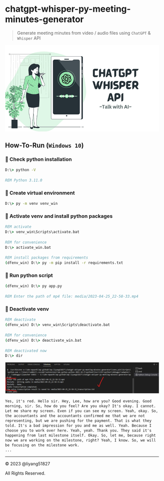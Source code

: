 # chatgpt-whisper-py-meeting-minutes-generator

> Generate meeting minutes from video / audio files using `ChatGPT` &amp; `Whisper` API

![ChatGPT + Whisper APIs](illustration.png)

## How-To-Run (`Windows 10`)

### 🚩 Check **python** installation

```cmd
D:\> python -V

REM Python 3.11.0
```

### 🚩 Create **virtual environment**

```cmd
D:\> py -m venv venv_win
```

### 🚩 Activate **venv** and install **python** packages

```cmd
REM activate
D:\> venv_win\Scripts\activate.bat

REM for convenience
D:\> activate_win.bat

REM install packages from requirements
(dfenv_win) D:\> py -m pip install -r requirements.txt
```

### 🚩 Run **python** script

```cmd
(dfenv_win) D:\> py app.py

REM Enter the path of mp4 file: media/2023-04-25_22-58-33.mp4
```

### 🚩 Deactivate **venv**

```cmd
REM deactivate
(dfenv_win) D:\> venv_win\Scripts\deactivate.bat

REM for convenience
(dfenv_win) D:\> deactivate_win.bat

REM deactivated now
D:\> dir
```

![Screenshot Result](screenshot_result.png)

```
Yes, it's red. Hello sir. Hey, Lee, how are you? Good evening. Good morning, sir. So, how do you feel? Are you okay? It's okay. I cannot. Let me share my screen. Even if you can see my screen. Yeah, okay. So, the accountants and the accountants confirmed me that we are not representing, but we are pushing for the payment. That is what they told. It's a bad impression for you and me as well. Yeah. Because I choose you to work over here. Yeah, yeah. Thank you. They said it's happening from last milestone itself. Okay. So, let me, because right now we are working on the milestone, right? Yeah, I know. So, we will be focusing on the milestone work.
...
```

---

&copy; 2023 @liyang51827

All Rights Reserved.
